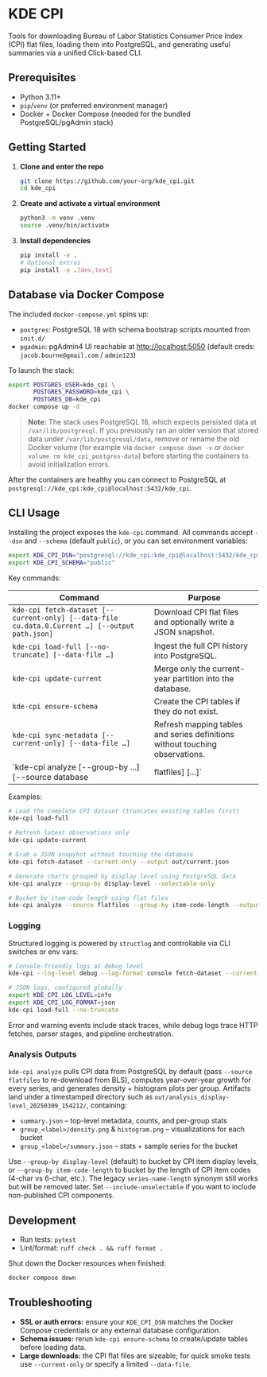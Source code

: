 # KDE CPI

Tools for downloading Bureau of Labor Statistics Consumer Price Index (CPI) flat files, loading them into PostgreSQL, and generating useful summaries via a unified Click-based CLI.

## Prerequisites

- Python 3.11+
- `pip`/`venv` (or preferred environment manager)
- Docker + Docker Compose (needed for the bundled PostgreSQL/pgAdmin stack)

## Getting Started

1. **Clone and enter the repo**

   ```bash
   git clone https://github.com/your-org/kde_cpi.git
   cd kde_cpi
   ```

2. **Create and activate a virtual environment**

   ```bash
   python3 -m venv .venv
   source .venv/bin/activate
   ```

3. **Install dependencies**

   ```bash
   pip install -e .
   # Optional extras
   pip install -e .[dev,test]
   ```

## Database via Docker Compose

The included `docker-compose.yml` spins up:

- `postgres`: PostgreSQL 18 with schema bootstrap scripts mounted from `init.d/`
- `pgadmin`: pgAdmin4 UI reachable at <http://localhost:5050> (default creds: `jacob.bourne@gmail.com` / `admin123`)

To launch the stack:

```bash
export POSTGRES_USER=kde_cpi \
       POSTGRES_PASSWORD=kde_cpi \
       POSTGRES_DB=kde_cpi
docker compose up -d
```

> **Note:** The stack uses PostgreSQL 18, which expects persisted data at `/var/lib/postgresql`. If you previously ran an older version that stored data under `/var/lib/postgresql/data`, remove or rename the old Docker volume (for example via `docker compose down -v` or `docker volume rm kde_cpi_postgres-data`) before starting the containers to avoid initialization errors.

After the containers are healthy you can connect to PostgreSQL at `postgresql://kde_cpi:kde_cpi@localhost:5432/kde_cpi`.

## CLI Usage

Installing the project exposes the `kde-cpi` command. All commands accept `--dsn` and `--schema` (default `public`), or you can set environment variables:

```bash
export KDE_CPI_DSN="postgresql://kde_cpi:kde_cpi@localhost:5432/kde_cpi"
export KDE_CPI_SCHEMA="public"
```

Key commands:

| Command | Purpose |
| ------- | ------- |
| `kde-cpi fetch-dataset [--current-only] [--data-file cu.data.0.Current …] [--output path.json]` | Download CPI flat files and optionally write a JSON snapshot. |
| `kde-cpi load-full [--no-truncate] [--data-file …]` | Ingest the full CPI history into PostgreSQL. |
| `kde-cpi update-current` | Merge only the current-year partition into the database. |
| `kde-cpi ensure-schema` | Create the CPI tables if they do not exist. |
| `kde-cpi sync-metadata [--current-only] [--data-file …]` | Refresh mapping tables and series definitions without touching observations. |
| `kde-cpi analyze [--group-by ...] [--source database|flatfiles] [...]` | Compute YoY growth distributions, render KDE/histogram plots, and save summaries (database by default). |

Examples:

```bash
# Load the complete CPI dataset (truncates existing tables first)
kde-cpi load-full

# Refresh latest observations only
kde-cpi update-current

# Grab a JSON snapshot without touching the database
kde-cpi fetch-dataset --current-only --output out/current.json

# Generate charts grouped by display level using PostgreSQL data
kde-cpi analyze --group-by display-level --selectable-only

# Bucket by item-code length using flat files
kde-cpi analyze --source flatfiles --group-by item-code-length --output-dir out/analytics
```

### Logging

Structured logging is powered by `structlog` and controllable via CLI switches or env vars:

```bash
# Console-friendly logs at debug level
kde-cpi --log-level debug --log-format console fetch-dataset --current-only

# JSON logs, configured globally
export KDE_CPI_LOG_LEVEL=info
export KDE_CPI_LOG_FORMAT=json
kde-cpi load-full --no-truncate
```

Error and warning events include stack traces, while debug logs trace HTTP fetches, parser stages, and pipeline orchestration.

### Analysis Outputs

`kde-cpi analyze` pulls CPI data from PostgreSQL by default (pass `--source flatfiles` to re-download from BLS), computes year-over-year growth for every series, and generates density + histogram plots per group. Artifacts land under a timestamped directory such as `out/analysis_display-level_20250309_154212/`, containing:

- `summary.json` – top-level metadata, counts, and per-group stats
- `group_<label>/density.png` & `histogram.png` – visualizations for each bucket
- `group_<label>/summary.json` – stats + sample series for the bucket

Use `--group-by display-level` (default) to bucket by CPI item display levels, or `--group-by item-code-length` to bucket by the length of CPI item codes (4-char vs 6-char, etc.). The legacy `series-name-length` synonym still works but will be removed later. Set `--include-unselectable` if you want to include non-published CPI components.

## Development

- Run tests: `pytest`
- Lint/format: `ruff check . && ruff format .`

Shut down the Docker resources when finished:

```bash
docker compose down
```

## Troubleshooting

- **SSL or auth errors:** ensure your `KDE_CPI_DSN` matches the Docker Compose credentials or any external database configuration.
- **Schema issues:** rerun `kde-cpi ensure-schema` to create/update tables before loading data.
- **Large downloads:** the CPI flat files are sizeable; for quick smoke tests use `--current-only` or specify a limited `--data-file`.
